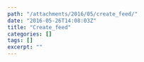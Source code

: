 ```yaml
---
path: "/attachments/2016/05/create_feed/"
date: "2016-05-26T14:08:03Z"
title: "Create_feed"
categories: []
tags: []
excerpt: ""
---
```


